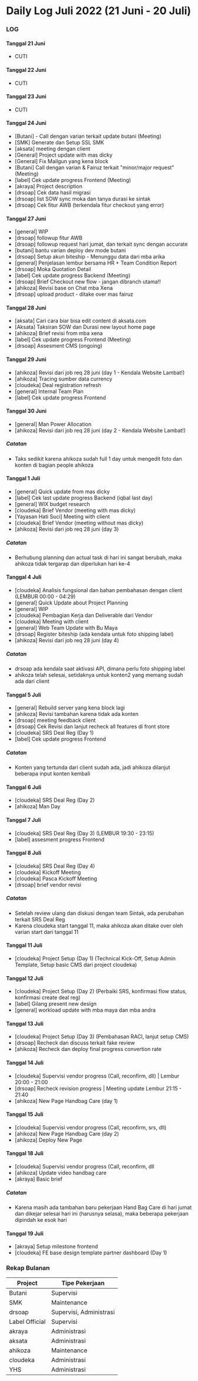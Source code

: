 # Daily Log Juli 2022 (21 Juni - 20 Juli)

### LOG

#### Tanggal 21 Juni
* CUTI

#### Tanggal 22 Juni
* CUTI

#### Tanggal 23 Juni
* CUTI

#### Tanggal 24 Juni
* [Butani] - Call dengan varian terkait update butani (Meeting)
* [SMK] Generate dan Setup SSL SMK
* [aksata] meeting dengan client
* [General] Project update with mas dicky
* [General] Fix Mailgun yang kena block
* [Butani] Call dengan varian & Fairuz terkait "minor/major request" (Meeting)
* [label] Cek update progress Frontend (Meeting)
* [akraya] Project description
* [drsoap] Cek data hasil migrasi
* [drsoap] list SOW sync moka dan tanya durasi ke sintak
* [drsoap] Cek fitur AWB (terkendala fitur checkout yang error)

#### Tanggal 27 Juni
* [general] WIP
* [drsoap] followup fitur AWB
* [drsoap] followup request hari jumat, dan terkait sync dengan accurate
* [butani] bantu varian deploy dev mode butani
* [drsoap] Setup akun biteship - Menunggu data dari mba arika
* [general] Penjelasan lembur bersama HR + Team Condition Report
* [drsoap] Moka Quotation Detail
* [label] Cek update progress Backend (Meeting)
* [drsoap] Brief Checkout new flow - jangan dibranch utama!!
* [ahikoza] Revisi base on Chat mba Xena
* [drsoap] upload product - ditake over mas fairuz

#### Tanggal 28 Juni
* [aksata] Cari cara biar bisa edit content di aksata.com
* [Aksata] Taksiran SOW dan Durasi new layout home page
* [ahikoza] Brief revisi from mba xena
* [label] Cek update progress Frontend (Meeting)
* [drsoap] Assesment CMS (ongoing)

#### Tanggal 29 Juni
* [ahikoza] Revisi dari job req 28 juni (day 1 - Kendala Website Lambat!)
* [ahikoza] Tracing sumber data currency
* [cloudeka] Deal registration refresh
* [general] Internal Team Plan
* [label] Cek update progress Frontend

#### Tanggal 30 Juni
* [general] Man Power Allocation
* [ahikoza] Revisi dari job req 28 juni (day 2 - Kendala Website Lambat!)
##### Catatan
* Taks sedikit karena ahikoza sudah full 1 day untuk mengedit foto dan konten di bagian people ahikoza

#### Tanggal 1 Juli
* [general] Quick update from mas dicky
* [label] Cek last update progress Backend (iqbal last day)
* [general] WIX budget research
* [cloudeka] Brief Vendor (meeting with mas dicky)
* [Yayasan Hati Suci] Meeting with client
* [cloudeka] Brief Vendor (meeting without mas dicky)
* [ahikoza] Revisi dari job req 28 juni (day 3)
##### Catatan
* Berhubung planning dan actual task di hari ini sangat berubah, maka ahikoza tidak tergarap dan diperlukan hari ke-4

#### Tanggal 4 Juli
* [cloudeka] Analisis fungsional dan bahan pembahasan dengan client (LEMBUR 00:00 - 04:29)
* [general] Quick Update about Project Planning
* [general] WIP
* [cloudeka] Pembagian Kerja dan Deliverable dari Vendor
* [cloudeka] Meeting with client
* [general] Web Team Update with Bu Maya
* [drsoap] Register biteship (ada kendala untuk foto shipping label)
* [ahikoza] Revisi dari job req 28 juni (day 4)
##### Catatan
* drsoap ada kendala saat aktivasi API, dimana perlu foto shipping label
* ahikoza telah selesai, setidaknya untuk konten2 yang memang sudah ada dari client

#### Tanggal 5 Juli
* [general] Rebuild server yang kena block lagi
* [ahikoza] Revisi tambahan karena tidak ada konten
* [drsoap] meeting feedback client
* [drsoap] Cek Revisi dan lanjut recheck all features di front store
* [cloudeka] SRS Deal Reg (Day 1)
* [label] Cek update progress Frontend
##### Catatan
* Konten yang tertunda dari client sudah ada, jadi ahikoza dilanjut beberapa input konten kembali

#### Tanggal 6 Juli
* [cloudeka] SRS Deal Reg (Day 2)
* [ahikoza] Man Day

#### Tanggal 7 Juli
* [cloudeka] SRS Deal Reg (Day 3) (LEMBUR 19:30 - 23:15)
* [label] assesment progress Frontend

#### Tanggal 8 Juli
* [cloudeka] SRS Deal Reg (Day 4)
* [cloudeka] Kickoff Meeting
* [cloudeka] Pasca Kickoff Meeting
* [drsoap] brief vendor revisi
##### Catatan
* Setelah review ulang dan diskusi dengan team Sintak, ada perubahan terkait SRS Deal Reg
* Karena cloudeka start tanggal 11, maka ahikoza akan ditake over oleh varian start dari tanggal 11

#### Tanggal 11 Juli
* [cloudeka] Project Setup (Day 1) (Technical Kick-Off, Setup Admin Template, Setup basic CMS dari project cloudeka)

#### Tanggal 12 Juli
* [cloudeka] Project Setup (Day 2) (Perbaiki SRS, konfirmasi flow status, konfirmasi create deal reg)
* [label] Gilang present new design
* [general] workload update with mba maya dan mba andra

#### Tanggal 13 Juli
* [cloudeka] Project Setup (Day 3) (Pembahasan RACI, lanjut setup CMS)
* [drsoap] Recheck dan discuss terkait fake review
* [ahikoza] Recheck dan deploy final progress convertion rate

#### Tanggal 14 Juli
* [cloudeka] Supervisi vendor progress (Call, reconfirm, dll) | Lembur 20:00 - 21:00
* [drsoap] Recheck revision progress | Meeting update Lembur 21:15 - 21:40
* [ahikoza] New Page Handbag Care (day 1)

#### Tanggal 15 Juli
* [cloudeka] Supervisi vendor progress (Call, reconfirm, srs, dll)
* [ahikoza] New Page Handbag Care (day 2)
* [ahikoza] Deploy New Page

#### Tanggal 18 Juli
* [cloudeka] Supervisi vendor progress (Call, reconfirm, dll
* [ahikoza] Update video handbag care
* [akraya] Basic brief
##### Catatan
* Karena masih ada tambahan baru pekerjaan Hand Bag Care di hari jumat dan dikejar selesai hari ini (harusnya selasa), maka beberapa pekerjaan dipindah ke esok hari

#### Tanggal 19 Juli
* [akraya] Setup milestone frontend
* [cloudeka] FE base design template partner dashboard (Day 1)

### Rekap Bulanan
Project 		| Tipe Pekerjaan
------------	| ---------------
Butani			| Supervisi
SMK				| Maintenance
drsoap			| Supervisi, Administrasi
Label Official	| Supervisi
akraya			| Administrasi
aksata			| Administrasi
ahikoza			| Maintenance
cloudeka		| Administrasi
YHS				| Administrasi